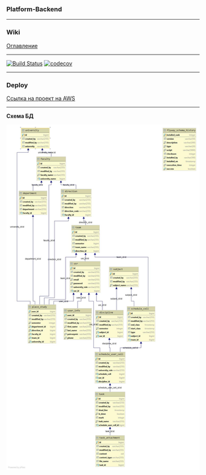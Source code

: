 ### Platform-Backend
***
### Wiki

[Оглавление](documentation/main.md)
***
[![Build Status](https://travis-ci.com/studentsplatformru/Platform-Backend.svg?branch=1.0.0)](https://travis-ci.com/studentsplatformru/Platform-Backend)
[![codecov](https://codecov.io/gh/studentsplatformru/Platform-Backend/branch/1.0.0/graph/badge.svg)](https://codecov.io/gh/studentsplatformru/Platform-Backend)
***
### Deploy

[Ссылка на проект на AWS](http://ec2-18-133-125-132.eu-west-2.compute.amazonaws.com/)
***
**Cхема БД**

![Cхема БД](documentation/img/schema.jpg)
